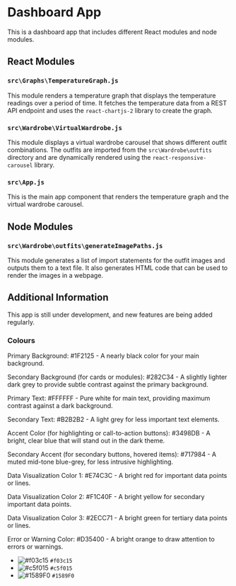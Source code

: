 # Dashboard App

This is a dashboard app that includes different React modules and node modules.

## React Modules

### `src\Graphs\TemperatureGraph.js`

This module renders a temperature graph that displays the temperature readings over a period of time. It fetches the temperature data from a REST API endpoint and uses the `react-chartjs-2` library to create the graph.

### `src\Wardrobe\VirtualWardrobe.js`

This module displays a virtual wardrobe carousel that shows different outfit combinations. The outfits are imported from the `src\Wardrobe\outfits` directory and are dynamically rendered using the `react-responsive-carousel` library.

### `src\App.js`

This is the main app component that renders the temperature graph and the virtual wardrobe carousel.

## Node Modules

### `src\Wardrobe\outfits\generateImagePaths.js`

This module generates a list of import statements for the outfit images and outputs them to a text file. It also generates HTML code that can be used to render the images in a webpage.

## Additional Information

This app is still under development, and new features are being added regularly.

### Colours

Primary Background: #1F2125 - A nearly black color for your main background.

Secondary Background (for cards or modules): #282C34 - A slightly lighter dark grey to provide subtle contrast against the primary background.

Primary Text: #FFFFFF - Pure white for main text, providing maximum contrast against a dark background.

Secondary Text: #B2B2B2 - A light grey for less important text elements.

Accent Color (for highlighting or call-to-action buttons): #3498DB - A bright, clear blue that will stand out in the dark theme.

Secondary Accent (for secondary buttons, hovered items): #717984 - A muted mid-tone blue-grey, for less intrusive highlighting.

Data Visualization Color 1: #E74C3C - A bright red for important data points or lines.

Data Visualization Color 2: #F1C40F - A bright yellow for secondary important data points.

Data Visualization Color 3: #2ECC71 - A bright green for tertiary data points or lines.

Error or Warning Color: #D35400 - A bright orange to draw attention to errors or warnings.

- ![#f03c15](https://placehold.co/15x15/f03c15/f03c15.png) `#f03c15`
- ![#c5f015](https://placehold.co/15x15/c5f015/c5f015.png) `#c5f015`
- ![#1589F0](https://placehold.co/15x15/1589F0/1589F0.png) `#1589F0`
